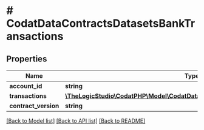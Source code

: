 # # CodatDataContractsDatasetsBankTransactions

## Properties

Name | Type | Description | Notes
------------ | ------------- | ------------- | -------------
**account_id** | **string** |  | [optional]
**transactions** | [**\TheLogicStudio\CodatPHP\Model\CodatDataContractsDatasetsBankStatementLine[]**](CodatDataContractsDatasetsBankStatementLine.md) |  | [optional]
**contract_version** | **string** |  | [optional]

[[Back to Model list]](../../README.md#models) [[Back to API list]](../../README.md#endpoints) [[Back to README]](../../README.md)

